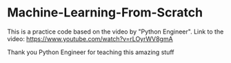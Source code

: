 # Machine-Learning-From-Scratch

This is a practice code based on the video by "Python Engineer". 
Link to the video: https://www.youtube.com/watch?v=rLOyrWV8gmA

Thank you Python Engineer for teaching this amazing stuff
